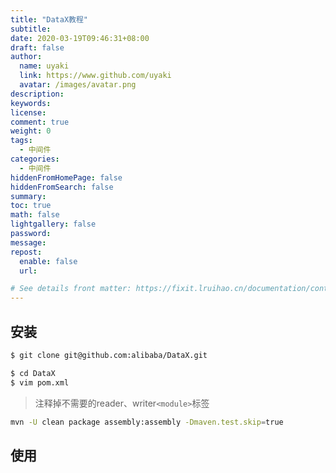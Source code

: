 ```yaml
---
title: "DataX教程"
subtitle: 
date: 2020-03-19T09:46:31+08:00
draft: false
author:
  name: uyaki
  link: https://www.github.com/uyaki
  avatar: /images/avatar.png
description:
keywords: 
license:
comment: true
weight: 0
tags:
  - 中间件 
categories:
  - 中间件
hiddenFromHomePage: false
hiddenFromSearch: false
summary:
toc: true
math: false
lightgallery: false
password:
message:
repost:
  enable: false
  url: 

# See details front matter: https://fixit.lruihao.cn/documentation/content-management/introduction/#front-matter
---
```


<!--more-->
## 安装

```bash
$ git clone git@github.com:alibaba/DataX.git
```

```bash
$ cd DataX
$ vim pom.xml
```

> 注释掉不需要的reader、writer`<module>`标签

```bash
mvn -U clean package assembly:assembly -Dmaven.test.skip=true
```

## 使用
